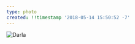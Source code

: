 ```yaml
---
type: photo
created: !!timestamp '2018-05-14 15:50:52 -7'
---
```

![Darla](/media/images/photos/2018/05/darla.jpg)
